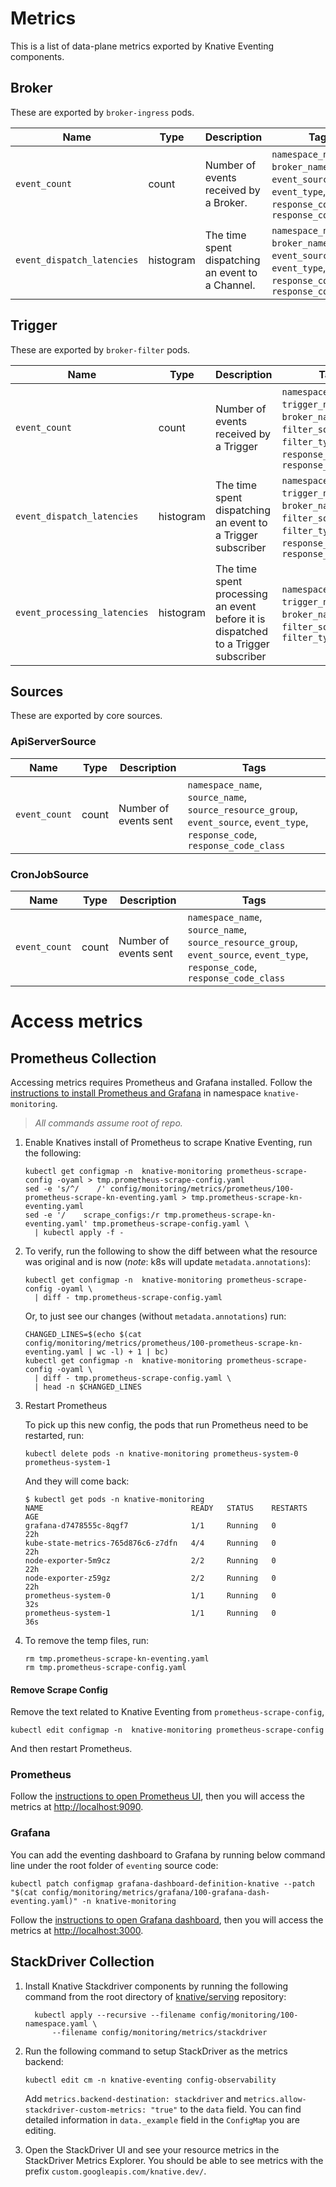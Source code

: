 # Metrics

This is a list of data-plane metrics exported by Knative Eventing components.

## Broker

These are exported by `broker-ingress` pods.

| Name                   | Type      | Description                | Tags               |
| ---------------------- | --------- | -------------------------- | ------------------ |
| `event_count`  | count     | Number of events received by a Broker. | `namespace_name`, `broker_name`, `event_source`, `event_type`, `response_code`, `response_code_class` |
| `event_dispatch_latencies` | histogram | The time spent dispatching an event to a Channel. | `namespace_name`, `broker_name`, `event_source`, `event_type`, `response_code`, `response_code_class` |

## Trigger

These are exported by `broker-filter` pods.

| Name                               | Type      | Description                                          | Tags                                           |
| ---------------------------------- | --------- | ---------------------------------------------------- | ---------------------------------------------- |
| `event_count`             | count     | Number of events received by a Trigger                           | `namespace_name`, `trigger_name`, `broker_name`, `filter_source`, `filter_type`, `response_code`, `response_code_class` |
| `event_dispatch_latencies`            | histogram | The time spent dispatching an event to a Trigger subscriber                           | `namespace_name`, `trigger_name`, `broker_name`, `filter_source`, `filter_type`, `response_code`, `response_code_class` |
| `event_processing_latencies` | histogram | The time spent processing an event before it is dispatched to a Trigger subscriber | `namespace_name`, `trigger_name`, `broker_name`, `filter_source`, `filter_type` |

## Sources

These are exported by core sources.

### ApiServerSource

| Name                               | Type      | Description                                          | Tags                                           |
| ---------------------------------- | --------- | ---------------------------------------------------- | ---------------------------------------------- |
| `event_count`             | count     | Number of events sent                           | `namespace_name`, `source_name`, `source_resource_group`, `event_source`, `event_type`, `response_code`, `response_code_class` |

### CronJobSource

| Name                               | Type      | Description                                          | Tags                                           |
| ---------------------------------- | --------- | ---------------------------------------------------- | ---------------------------------------------- |
| `event_count`             | count     | Number of events sent                           | `namespace_name`, `source_name`, `source_resource_group`, `event_source`, `event_type`, `response_code`, `response_code_class` |


# Access metrics

## Prometheus Collection

Accessing metrics requires Prometheus and Grafana installed. Follow the
[instructions to install Prometheus and Grafana](https://github.com/knative/docs/blob/master/docs/serving/installing-logging-metrics-traces.md)
in namespace `knative-monitoring`.

> _All commands assume root of repo._

1. Enable Knatives install of Prometheus to scrape Knative Eventing, run the
   following:

   ```shell
   kubectl get configmap -n  knative-monitoring prometheus-scrape-config -oyaml > tmp.prometheus-scrape-config.yaml
   sed -e 's/^/    /' config/monitoring/metrics/prometheus/100-prometheus-scrape-kn-eventing.yaml > tmp.prometheus-scrape-kn-eventing.yaml
   sed -e '/    scrape_configs:/r tmp.prometheus-scrape-kn-eventing.yaml' tmp.prometheus-scrape-config.yaml \
     | kubectl apply -f -
   ```

2. To verify, run the following to show the diff between what the resource was
   original and is now (_note_: k8s will update `metadata.annotations`):

   ```shell
   kubectl get configmap -n  knative-monitoring prometheus-scrape-config -oyaml \
     | diff - tmp.prometheus-scrape-config.yaml
   ```

   Or, to just see our changes (without `metadata.annotations`) run:

   ```shell
   CHANGED_LINES=$(echo $(cat config/monitoring/metrics/prometheus/100-prometheus-scrape-kn-eventing.yaml | wc -l) + 1 | bc)
   kubectl get configmap -n  knative-monitoring prometheus-scrape-config -oyaml \
     | diff - tmp.prometheus-scrape-config.yaml \
     | head -n $CHANGED_LINES
   ```

3. Restart Prometheus

   To pick up this new config, the pods that run Prometheus need to be
   restarted, run:

   ```shell
   kubectl delete pods -n knative-monitoring prometheus-system-0 prometheus-system-1
   ```

   And they will come back:

   ```shell
   $ kubectl get pods -n knative-monitoring
   NAME                                 READY   STATUS    RESTARTS   AGE
   grafana-d7478555c-8qgf7              1/1     Running   0          22h
   kube-state-metrics-765d876c6-z7dfn   4/4     Running   0          22h
   node-exporter-5m9cz                  2/2     Running   0          22h
   node-exporter-z59gz                  2/2     Running   0          22h
   prometheus-system-0                  1/1     Running   0          32s
   prometheus-system-1                  1/1     Running   0          36s
   ```

4. To remove the temp files, run:

   ```shell
   rm tmp.prometheus-scrape-kn-eventing.yaml
   rm tmp.prometheus-scrape-config.yaml
   ```

#### Remove Scrape Config

Remove the text related to Knative Eventing from `prometheus-scrape-config`,

```shell
kubectl edit configmap -n  knative-monitoring prometheus-scrape-config
```

And then restart Prometheus.

### Prometheus

Follow the
[instructions to open Prometheus UI](https://github.com/knative/docs/blob/master/docs/serving/accessing-metrics.md#prometheus),
then you will access the metrics at
[http://localhost:9090](http://localhost:9090).

### Grafana

You can add the eventing dashboard to Grafana by running below command line
under the root folder of `eventing` source code:

```
kubectl patch configmap grafana-dashboard-definition-knative --patch "$(cat config/monitoring/metrics/grafana/100-grafana-dash-eventing.yaml)" -n knative-monitoring
```

Follow the
[instructions to open Grafana dashboard](https://github.com/knative/docs/blob/master/docs/serving/accessing-metrics.md#grafana),
then you will access the metrics at
[http://localhost:3000](http://localhost:3000).


## StackDriver Collection

1.  Install Knative Stackdriver components by running the following command from
    the root directory of [knative/serving](https://github.com/knative/serving)
    repository:

    ```shell
      kubectl apply --recursive --filename config/monitoring/100-namespace.yaml \
          --filename config/monitoring/metrics/stackdriver
    ```

1. Run the following command to setup StackDriver as the metrics backend:

   ```
   kubectl edit cm -n knative-eventing config-observability
   ```

   Add `metrics.backend-destination: stackdriver` and `metrics.allow-stackdriver-custom-metrics: "true"`
    to the `data` field. You can find detailed information in `data._example` field in the
   `ConfigMap` you are editing.
1. Open the StackDriver UI and see your resource metrics in the StackDriver Metrics Explorer.
 You should be able to see metrics with the prefix `custom.googleapis.com/knative.dev/`.

